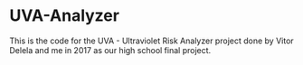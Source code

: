 # UVA-Analyzer
This is the code for the UVA - Ultraviolet Risk Analyzer project done by Vitor Delela and me in 2017 as our high school final project.
